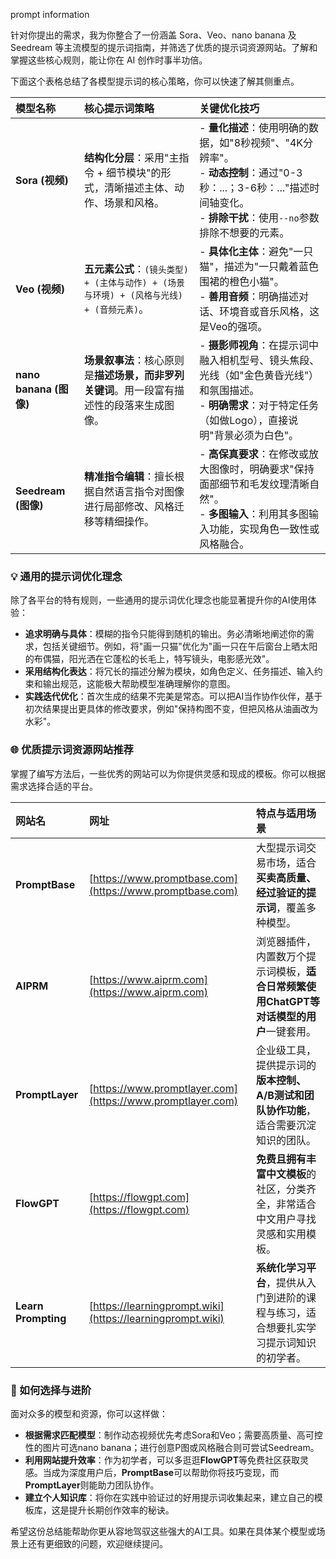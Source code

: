 prompt information

针对你提出的需求，我为你整合了一份涵盖 Sora、Veo、nano banana 及 Seedream 等主流模型的提示词指南，并筛选了优质的提示词资源网站。了解和掌握这些核心规则，能让你在 AI 创作时事半功倍。

下面这个表格总结了各模型提示词的核心策略，你可以快速了解其侧重点。

| 模型名称                 | 核心提示词策略                                                    | 关键优化技巧                                                                                                            |
|:-------------------- |:---------------------------------------------------------- |:----------------------------------------------------------------------------------------------------------------- |
| **Sora (视频)**        | **结构化分层**：采用"主指令 + 细节模块"的形式，清晰描述主体、动作、场景和风格。               | - **量化描述**：使用明确的数据，如"8秒视频"、"4K分辨率"。<br>- **动态控制**：通过"0-3秒：...；3-6秒：..."描述时间轴变化。<br>- **排除干扰**：使用`--no`参数排除不想要的元素。 |
| **Veo (视频)**         | **五元素公式**：`(镜头类型) + (主体与动作) + (场景与环境) + (风格与光线) + (音频元素)`。 | - **具体化主体**：避免"一只猫"，描述为"一只戴着蓝色围裙的橙色小猫"。<br>- **善用音频**：明确描述对话、环境音或音乐风格，这是Veo的强项。                                   |
| **nano banana (图像)** | **场景叙事法**：核心原则是**描述场景，而非罗列关键词**。用一段富有描述性的段落来生成图像。          | - **摄影师视角**：在提示词中融入相机型号、镜头焦段、光线（如"金色黄昏光线"）和氛围描述。<br>- **明确需求**：对于特定任务（如做Logo），直接说明"背景必须为白色"。                      |
| **Seedream (图像)**    | **精准指令编辑**：擅长根据自然语言指令对图像进行局部修改、风格迁移等精细操作。                  | - **高保真要求**：在修改或放大图像时，明确要求"保持面部细节和毛发纹理清晰自然"。<br>- **多图输入**：利用其多图输入功能，实现角色一致性或风格融合。                                |

### 💡 通用的提示词优化理念

除了各平台的特有规则，一些通用的提示词优化理念也能显著提升你的AI使用体验：

- **追求明确与具体**：模糊的指令只能得到随机的输出。务必清晰地阐述你的需求，包括关键细节。例如，将"画一只猫"优化为"画一只在午后窗台上晒太阳的布偶猫，阳光洒在它蓬松的长毛上，特写镜头，电影感光效"。
- **采用结构化表达**：将冗长的描述分解为模块，如角色定义、任务描述、输入约束和输出规范，这能极大帮助模型准确理解你的意图。
- **实践迭代优化**：首次生成的结果不完美是常态。可以把AI当作协作伙伴，基于初次结果提出更具体的修改要求，例如"保持构图不变，但把风格从油画改为水彩"。

### 🌐 优质提示词资源网站推荐

掌握了编写方法后，一些优秀的网站可以为你提供灵感和现成的模板。你可以根据需求选择合适的平台。

| 网站名                 | 网址                                                         | 特点与适用场景                                           |
|:------------------- |:---------------------------------------------------------- |:------------------------------------------------- |
| **PromptBase**      | [https://www.promptbase.com](https://www.promptbase.com)   | 大型提示词交易市场，适合**买卖高质量、经过验证的提示词**，覆盖多种模型。            |
| **AIPRM**           | [https://www.aiprm.com](https://www.aiprm.com)             | 浏览器插件，内置数万个提示词模板，**适合日常频繁使用ChatGPT等对话模型的用户**一键套用。 |
| **PromptLayer**     | [https://www.promptlayer.com](https://www.promptlayer.com) | 企业级工具，提供提示词的**版本控制、A/B测试和团队协作功能**，适合需要沉淀知识的团队。    |
| **FlowGPT**         | [https://flowgpt.com](https://flowgpt.com)                 | **免费且拥有丰富中文模板**的社区，分类齐全，非常适合中文用户寻找灵感和实用模板。        |
| **Learn Prompting** | [https://learningprompt.wiki](https://learningprompt.wiki) | **系统化学习平台**，提供从入门到进阶的课程与练习，适合想要扎实学习提示词知识的初学者。     |

### 💎 如何选择与进阶

面对众多的模型和资源，你可以这样做：

- **根据需求匹配模型**：制作动态视频优先考虑Sora和Veo；需要高质量、高可控性的图片可选nano banana；进行创意P图或风格融合则可尝试Seedream。
- **利用网站提升效率**：作为初学者，可以多逛逛**FlowGPT**等免费社区获取灵感。当成为深度用户后，**PromptBase**可以帮助你将技巧变现，而**PromptLayer**则能助力团队协作。
- **建立个人知识库**：将你在实践中验证过的好用提示词收集起来，建立自己的模板库，这是提升长期创作效率的秘诀。

希望这份总结能帮助你更从容地驾驭这些强大的AI工具。如果在具体某个模型或场景上还有更细致的问题，欢迎继续提问。
